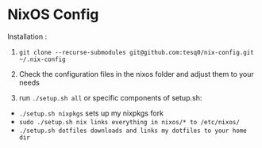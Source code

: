 # NixOS Config

Installation :

1. `git clone --recurse-submodules git@github.com:tesq0/nix-config.git ~/.nix-config`

2. Check the configuration files in the nixos folder and adjust them to your needs

3. run `./setup.sh all` or specific components of setup.sh:

* `./setup.sh nixpkgs` sets up my nixpkgs fork
* `sudo ./setup.sh nix links everything in nixos/* to /etc/nixos/`
* `./setup.sh dotfiles downloads and links my dotfiles to your home dir`
